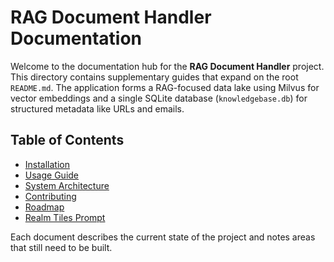 # RAG Document Handler Documentation

Welcome to the documentation hub for the **RAG Document Handler** project. This directory contains supplementary guides that expand on the root `README.md`.
The application forms a RAG-focused data lake using Milvus for vector embeddings and a single SQLite database (`knowledgebase.db`) for structured metadata like URLs and emails.

## Table of Contents

- [Installation](installation.md)
- [Usage Guide](usage.md)
- [System Architecture](architecture.md)
- [Contributing](contributing.md)
- [Roadmap](roadmap.md)
- [Realm Tiles Prompt](realm_tiles_prompt.md)

Each document describes the current state of the project and notes areas that still need to be built.
